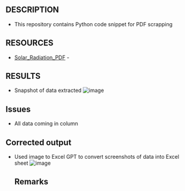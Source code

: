 ## DESCRIPTION

- This repository contains Python code snippet for PDF scrapping

## RESOURCES

- [Solar_Radiation_PDF](https://imdpune.gov.in/library/public/Solar%20Radiant%20Energy%20Over%20India.pdf) - 

## RESULTS
- Snapshot of data extracted
![image](https://github.com/user-attachments/assets/95e026f3-0219-43b9-8ebf-10a056dc72f5)

## Issues
- All data coming in column

## Corrected output 
- Used image to Excel GPT to convert screenshots of data into Excel sheet
![image](https://github.com/user-attachments/assets/6c047260-9902-4695-86ee-3452d75af9d3)



  ## Remarks
